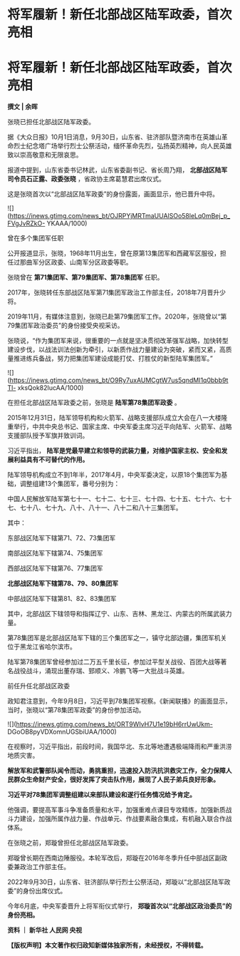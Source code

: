 # 将军履新！新任北部战区陆军政委，首次亮相

# 将军履新！新任北部战区陆军政委，首次亮相

**撰文 | 余晖**

张晓已担任北部战区陆军政委。

据《大众日报》10月1日消息，9月30日，山东省、驻济部队暨济南市在英雄山革命烈士纪念塔广场举行烈士公祭活动，缅怀革命先烈，弘扬英烈精神，向人民英雄致以崇高敬意和无限哀思。

报道中提到，山东省委书记林武，山东省委副书记、省长周乃翔， **北部战区陆军司令员石正露、政委张晓** ，省政协主席葛慧君出席仪式。

这是张晓首次以“北部战区陆军政委”的身份露面，画面显示，他已晋升中将。

![](https://inews.gtimg.com/news_bt/OJRPYjMRTmaUUAlSOo58leLq0mBej_p_FVgJvRZkO-
YKAAA/1000)

曾在多个集团军任职

公开报道显示，张晓，1968年11月出生，曾在原第13集团军和西藏军区服役，担任过那曲军分区政委、山南军分区政委等职。

张晓曾在 **第71集团军、第79集团军、第78集团军** 任职。

2017年，张晓转任东部战区陆军第71集团军政治工作部主任，2018年7月晋升少将。

2019年11月，有媒体注意到，张晓已赴第79集团军工作。2020年，张晓曾以“第79集团军政治委员”的身份接受央视采访。

张晓说，“作为集团军来说，很重要的一点就是坚决贯彻改革强军战略，加快转型建设步伐，以战法训法创新为牵引，以新质作战力量建设为突破，紧而又紧，高质量推进练兵备战，努力把集团军建设成能打仗、打胜仗的新型陆军集团军。”

![](https://inews.gtimg.com/news_bt/O9Ry7uxAUMCgtW7us5qndMI1q0bbb9tTl-
xksQok82IucAA/1000)

在担任北部战区陆军政委之前，张晓是 **陆军第78集团军政委** 。

2015年12月31日，陆军领导机构和火箭军、战略支援部队成立大会在八一大楼隆重举行，中共中央总书记、国家主席、中央军委主席习近平向陆军、火箭军、战略支援部队授予军旗并致训词。

习近平指出， **陆军是党最早建立和领导的武装力量，对维护国家主权、安全和发展利益具有不可替代的作用。**

陆军领导机构成立不到1年半，2017年4月，中央军委决定，以原18个集团军为基础，调整组建13个集团军，番号分别为：

中国人民解放军陆军第七十一、七十二、七十三、七十四、七十五、七十六、七十七、七十八、七十九、八十、八十一、八十二和八十三集团军。

其中：

东部战区陆军下辖第71、72、73集团军

南部战区陆军下辖第74、75集团军

西部战区陆军下辖第76、77集团军

**北部战区陆军下辖第78、79、80集团军**

中部战区陆军下辖第81、82、83集团军

其中，北部战区下辖领导和指挥辽宁、山东、吉林、黑龙江、内蒙古的所属武装力量。

第78集团军是北部战区陆军下辖的三个集团军之一，镇守北部边疆，集团军机关位于黑龙江省哈尔滨市。

陆军第78集团军曾经参加过二万五千里长征，参加过平型关战役、百团大战等著名战役战斗，涌现出董存瑞、郅顺义、冷鹏飞等一大批战斗英雄。

前任升任北部战区政委

政知君注意到，今年9月8日，习近平到78集团军视察。《新闻联播》的画面显示，当时，张晓以“第78集团军政委”的身份参加活动。

![](https://inews.gtimg.com/news_bt/ORT9WIvH7U1e19bH6rrUwUkm-
DGoOB8pyVDXomnUGSbiUAA/1000)

在视察时，习近平指出，前段时间，我国华北、东北等地遭遇极端降雨和严重洪涝地质灾害。

**解放军和武警部队闻令而动，勇挑重担，迅速投入防汛抗洪救灾工作，全力保障人民群众生命财产安全，很好发挥了突击队作用，展现了人民子弟兵良好形象。**

**习近平对78集团军调整组建以来部队建设和遂行任务情况给予肯定。**

他强调，要提高军事斗争准备质量和水平，加强重难点课目专攻精练，加强新质战斗力建设，加强所属作战力量、作战单元、作战要素融合集成，有机融入联合作战体系。

在张晓之前，郑璇曾担任北部战区陆军政委。

郑璇曾长期在西南边陲服役。本轮军改后，郑璇在2016年冬季升任中部战区副政委兼政治工作部主任。

2022年9月30日，山东省、驻济部队举行烈士公祭活动，郑璇以“北部战区陆军政委”的身份出席仪式。

今年6月底，中央军委晋升上将军衔仪式举行， **郑璇首次以“北部战区政治委员”的身份亮相。**

**资料 ｜ 新华社 人民网 央视**

**【版权声明】本文著作权归政知新媒体独家所有，未经授权，不得转载。**

